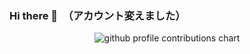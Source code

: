 ### Hi there 👋　（アカウント変えました）
<p align="center" >
	<picture>
	  <source media="(prefers-color-scheme: dark)"  srcset="https://raw.githubusercontent.com/<ogiogidayo>/<repository>/output-3d-contrib/night.svg" />
	  <source media="(prefers-color-scheme: light)" srcset="https://raw.githubusercontent.com/<ogiogiday>/<repository>/output-3d-contrib/day.svg" />
	  <img alt="github profile contributions chart"    src="https://raw.githubusercontent.com/<ogiogiday>/<repository>/output-3d-contrib/day.svg" />
	</picture>
</p>
<!--
**ogiogidayo/ogiogidayo** is a ✨ _special_ ✨ repository because its `README.md` (this file) appears on your GitHub profile.

Here are some ideas to get you started:

- 🔭 I’m currently working on ...
- 🌱 I’m currently learning ...
- 👯 I’m looking to collaborate on ...
- 🤔 I’m looking for help with ...
- 💬 Ask me about ...
- 📫 How to reach me: ...
- 😄 Pronouns: ...
- ⚡ Fun fact: ...
-->


<p align="left"> 
  <img alt="Top Langs" height="150px" src="https://github-readme-stats.vercel.app/api/top-langs/?username=ogiogidayo&layout=compact&count_private=true&show_icons=true" />
  <img alt="github stats" height="150px" src="https://github-readme-stats.vercel.app/api?username=ogiogidayo&count_private=true&show_icons=true&show_icons=true" />
</p>



![trophy](https://github-profile-summary-cards.vercel.app/api/cards/profile-details?username=ogiogidayo)


[![trophy](https://github-profile-trophy.vercel.app/?username=ogiogidayo&column=7
)](https://github.com/ryo-ma/github-profile-trophy)

